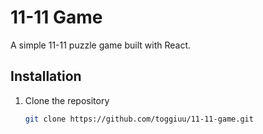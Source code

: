 # 11-11 Game

A simple 11-11 puzzle game built with React.

## Installation

1. Clone the repository
   ```bash
   git clone https://github.com/toggiuu/11-11-game.git
